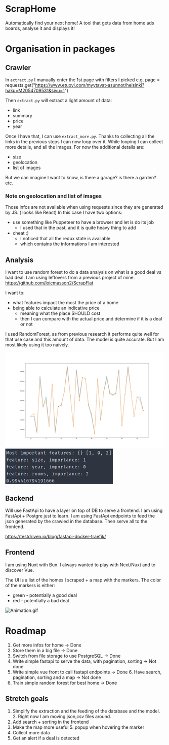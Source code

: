 # ScrapHome

Automatically find your next home!
A tool that gets data from home ads boards, analyse it and displays it!

# Organisation in packages

## Crawler
In `extract.py` I manually enter the 1st page with filters I picked
e.g. page = requests.get("https://www.etuovi.com/myytavat-asunnot/helsinki?haku=M2054709531&sivu=1")

Then `extract.py` will extract a light amount of data:
- link
- summary
- price
- year

Once I have that, I can use `extract_more.py`.
Thanks to collecting all the links in the previous steps I can now loop over it.
While looping I can collect more details, and all the images.
For now the additional details are:
- size
- geolocation
- list of images

But we can imagine I want to know, is there a garage? is there a garden? etc.

### Note on geolocation and list of images
Those infos are not available when using requests since they are generated by JS. ( looks like React)
In this case I have two options:
- use something like Puppeteer to have a browser and let is do its job
    - I used that in the past, and it is quite heavy thing to add
- cheat :)
    - I noticed that all the redux state is available
    - which contains the informations I am interested

## Analysis
I want to use random forest to do a data analysis on what is a good deal vs bad deal.
I am using leftovers from a previous project of mine.
https://github.com/loicmasson2/ScrapFlat

I want to:
- what features impact the most the price of a home
- being able to calculate an indicative price
    - meaning what the place SHOULD cost
    - then I can compare with the actual price and determine if it is a deal or not

I used RandomForest, as from previous research it performs quite well for that use case and this amount of data.
The model is quite accurate. But I am most likely using it too naively.

![myplotaccuracy.png](./myplotaccuracy.png)  
![important_features.png](./important_features.png)


## Backend
Will use FastApi to have a layer on top of DB to serve a frontend.
I am using FastApi + Postgre just to learn.
I am using FastApi endpoints to feed the json generated by the crawled in the database.
Then serve all to the frontend.


https://testdriven.io/blog/fastapi-docker-traefik/

## Frontend
I am using Nuxt with Bun.
I always wanted to play with Next/Nuxt and to discover Vue.

The UI is a list of the homes I scraped + a map with the markers.
The color of the markers is either:
- green - potentially a good deal
- red - potentially a bad deal

![Animation.gif](Animation.gif)

# Roadmap

1. Get more infos for home -> Done
2. Store them in a big file -> Done
3. Switch from file storage to use PostgreSQL -> Done
4. Write simple fastapi to serve the data, with pagination, sorting -> Not done
5. Write simple vue front to call fastapi endpoints -> Done
   6. Have search, pagination, sorting and a map -> Not done
7. Train simple random forest for best home -> Done

## Stretch goals
1. Simplify the extraction and the feeding of the database and the model. 
   2. Right now I am moving json,csv files around.
3. Add search + sorting in the frontend
4. Make the map more useful
   5. popup when hovering the marker
6. Collect more data
7. Get an alert if a deal is detected


